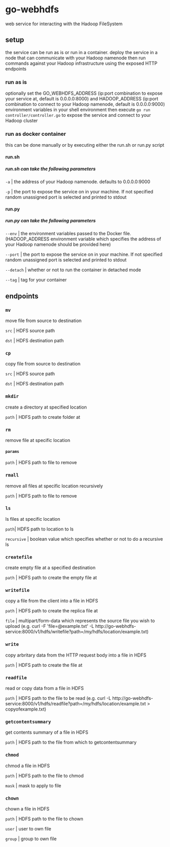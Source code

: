 # go-webhdfs

web service for interacting with the Hadoop FileSystem

## setup

the service can be run as is or run in a container. deploy the service in a node that can communicate with your Hadoop namenode then run commands against your Hadoop infrastructure using the exposed HTTP endpoints

### run as is

optionally set the GO_WEBHDFS_ADDRESS (ip:port combination to expose your service at, default is 0.0.0.0:8000) and HADOOP_ADDRESS (ip:port combination to connect to your Hadoop namenode, default is 0.0.0.0:9000) environment variables in your shell environment then execute `go run controller/controller.go` to expose the service and connect to your Hadoop cluster

### run as docker container

this can be done manually or by executing either the run.sh or run.py script

#### run.sh

##### run.sh can take the following parameters

`-a` | the address of your Hadoop namenode. defaults to 0.0.0.0:9000

`-p` | the port to expose the service on in your machine. If not specified random unassigned port is selected and printed to stdout

#### run.py

##### run.py can take the following parameters

`--env`  | the environment variables passed to the Docker file. (HADOOP_ADDRESS environment variable which specifies the address of your Hadoop namenode should be provided here)

`--port` | the port to expose the service on in your machine. If not specified random unassigned port is selected and printed to stdout

`--detach` | whether or not to run the container in detached mode

`--tag` | tag for your container

## endpoints

### `mv`

move file from source to destination

`src` | HDFS source path

`dst` | HDFS destination path

### `cp`

copy file from source to destination

`src` | HDFS source path

`dst` | HDFS destination path

### `mkdir`

create a directory at specified location

`path` | HDFS path to create folder at

### `rm`

remove file at specific location

#### `params`

`path` | HDFS path to file to remove

### `rmall`

remove all files at specific location recursively

`path` | HDFS path to file to remove

### `ls`

ls files at specific location

`path`| HDFS path to location to ls

`recursive` | boolean value which specifies whether or not to do a recursive ls

### `createfile`

create empty file at a specified destination

`path` | HDFS path to create the empty file at

### `writefile`

copy a file from the client into a file in HDFS

`path` | HDFS path to create the replica file at

`file` | multipart/form-data which represents the source file you wish to upload (e.g. curl -F 'file=@example.txt' -L  http://go-webhdfs-service:8000/v1/hdfs/writefile\?path\=/my/hdfs/location/example.txt)

### `write`

copy arbritary data from the HTTP request body into a file in HDFS

`path` | HDFS path to create the file at

### `readfile`

read or copy data from a file  in HDFS

`path` | HDFS path to the file to be read
(e.g. curl -L  http://go-webhdfs-service:8000/v1/hdfs/readfile\?path\=/my/hdfs/location/example.txt > copyofexample.txt)


### `getcontentsummary`

get contents summary of a file  in HDFS

`path` | HDFS path to the file from which to getcontentsummary
  
### `chmod`

chmod a file  in HDFS

`path` | HDFS path to the file to chmod

`mask` | mask to apply to file

### `chown`

chown a file  in HDFS

`path` | HDFS path to the file to chown

`user` | user to own file

`group` | group to own file
